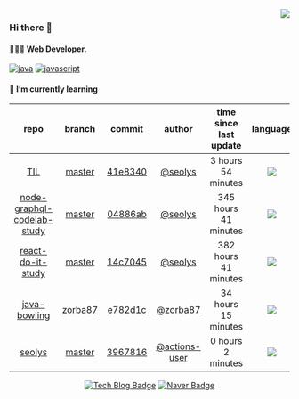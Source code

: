 <img align="right" src="https://github-readme-stats.vercel.app/api?username=seolys&show_icons=true&hide_title=true" />

### Hi there 👋

#### 🧑🏻‍💻  Web Developer. 

[![java](http://img.shields.io/badge/-java-black?style=flat-square&logo=)](#) 
[![javascript](http://img.shields.io/badge/-javascript-darkgray?style=flat-square&logo=)](#) 


<!--
**seolys/seolys** is a ✨ _special_ ✨ repository because its `README.md` (this file) appears on your GitHub profile.

Here are some ideas to get you started:

- 🔭 I’m currently working on ...
- 🌱 I’m currently learning ...
- 👯 I’m looking to collaborate on ...
- 🤔 I’m looking for help with ...
- 💬 Ask me about ...
- 📫 How to reach me: ...
- 😄 Pronouns: ...
- ⚡ Fun fact: ...
-->

#### 🌱 I’m currently learning

| repo | branch | commit | author | time since last update | language |
|:---:|:---:|:---:|:---:|:---:|:---:|
| [TIL](https://github.com/seolys/TIL) | [master](https://github.com/seolys/TIL/tree/master) |[41e8340](https://github.com/seolys/TIL/commit/41e83405c8bfb1f2c95b5dbbb39300e54e87e631) | [@seolys](https://github.com/seolys) |3 hours 54 minutes | ![](https://img.shields.io/badge/language-unknown-default.svg?style=flat-square)|
| [node-graphql-codelab-study](https://github.com/seolys/node-graphql-codelab-study) | [master](https://github.com/seolys/node-graphql-codelab-study/tree/master) |[04886ab](https://github.com/seolys/node-graphql-codelab-study/commit/04886ab9c7bc44e1dee36c391140423ae0c9adb3) | [@seolys](https://github.com/seolys) |345 hours 41 minutes | ![](https://img.shields.io/badge/language-JavaScript-default.svg?style=flat-square)|
| [react-do-it-study](https://github.com/seolys/react-do-it-study) | [master](https://github.com/seolys/react-do-it-study/tree/master) |[14c7045](https://github.com/seolys/react-do-it-study/commit/14c7045b92e3b88d5d32bfa4a87f9c203acdd255) | [@seolys](https://github.com/seolys) |382 hours 41 minutes | ![](https://img.shields.io/badge/language-JavaScript-default.svg?style=flat-square)|
| [java-bowling](https://github.com/seolys/java-bowling) | [zorba87](https://github.com/seolys/java-bowling/tree/zorba87) |[e782d1c](https://github.com/seolys/java-bowling/commit/e782d1cfe160526d81e0b7838ac811fbb19ac02c) | [@zorba87](https://github.com/zorba87) |34 hours 15 minutes | ![](https://img.shields.io/badge/language-Java-default.svg?style=flat-square)|
| [seolys](https://github.com/seolys/seolys) | [master](https://github.com/seolys/seolys/tree/master) |[3967816](https://github.com/seolys/seolys/commit/39678161f23d85bd5d6a4943e96a9d6a0006e1c9) | [@actions-user](https://github.com/actions-user) |0 hours 2 minutes | ![](https://img.shields.io/badge/language-Go-default.svg?style=flat-square)|


<center>
  
[![Tech Blog Badge](http://img.shields.io/badge/-Tech%20blog-black?style=flat-square&logo=&link=https://secr.tistory.com/)](https://secr.tistory.com/) 
[![Naver Badge](https://img.shields.io/badge/-email-brightgreen?style=flat-square&logo=Gmail&logoColor=white&link=mailto:seolnavy@naver.com)](mailto:seolnavy@naver.com)

</center>
<!--
[![Tech Blog Badge](http://img.shields.io/badge/-Tech%20blog-black?style=flat-square&logo=github&link=https://zzsza.github.io/)](https://zzsza.github.io/) 
[![Linkedin Badge](https://img.shields.io/badge/-LinkedIn-blue?style=flat-square&logo=Linkedin&logoColor=white&link=https://www.linkedin.com/in/seong-yun-byeon-8183a8113/)](https://www.linkedin.com/in/seong-yun-byeon-8183a8113/) 
[![Youtube Badge](https://img.shields.io/badge/Youtube-ff0000?style=flat-square&logo=youtube&link=https://www.youtube.com/c/kyleschool)](https://www.youtube.com/c/kyleschool) 
[![Facebook Badge](https://img.shields.io/badge/-Facebook-1877f2?style=flat-square&logo=facebook&logoColor=white&link=https://www.facebook.com/zzsza)](https://www.facebook.com/zzsza) 
[![Instagram Badge](https://img.shields.io/badge/-Instagram-dd2a7b?style=flat-square&logo=instagram&logoColor=white&link=https://www.instagram.com/data.scientist/)](https://www.instagram.com/data.scientist/) 
[![Gmail Badge](https://img.shields.io/badge/-Gmail-d14836?style=flat-square&logo=Gmail&logoColor=white&link=mailto:snugyun01@gmail.com)](mailto:snugyun01@gmail.com)
-->
